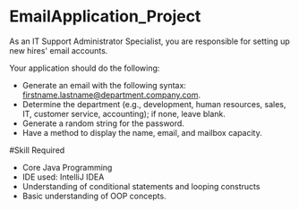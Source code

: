 # EmailApplication_Project

As an IT Support Administrator Specialist, you are responsible for setting up new hires' email accounts.

Your application should do the following:
* Generate an email with the following syntax: firstname.lastname@department.company.com.
* Determine the department (e.g., development, human resources, sales, IT, customer service, accounting); if none, leave blank.
* Generate a random string for the password.
* Have a method to display the name, email, and mailbox capacity.

#Skill Required
* Core Java Programming
* IDE used: IntelliJ IDEA
* Understanding of conditional statements and looping constructs
* Basic understanding of OOP concepts.
